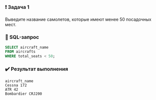 ### :exclamation: Задача 1
Выведите название самолетов, которые имеют менее 50 посадочных мест.

### :paperclip: SQL-запрос
```sql
SELECT aircraft_name 
FROM aircrafts 
WHERE total_seats < 50;
```
### :heavy_check_mark: Результат выполнения
```csv
aircraft_name
Cessna 172
ATR 42
Bombardier CRJ200
```

